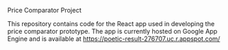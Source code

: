 Price Comparator Project

This repository contains code for the React app used in developing the price comparator prototype.
The app is currently hosted on Google App Engine and is available at https://poetic-result-276707.uc.r.appspot.com/
